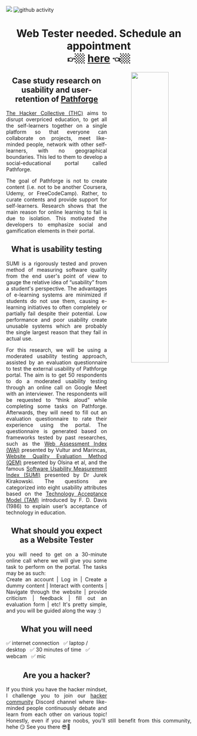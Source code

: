 ![](https://komarev.com/ghpvc/?username=yuuchin&style=plastic&color=blue&label=TOTAL+VIEWS)
![github activity](https://github.com/yuuchin/yuuchin/blob/main/img/Capture.JPG)

<span align="center">
  <h1> Web Tester needed. Schedule an appointment <br>
  👉🏼 <a href="https://calendly.com/yuuchin/45min" target="blank">here</a> 👈🏼
  </h1>
  
  <img align="right" width="45%" src="https://github.com/yuuchin/yuuchin/blob/main/img/Web%20Tester%20needed%20v2.jpg">
  
  <h2>Case study research on usability and user-retention of <a href="https://pathforge.co/feed/" target="blank">Pathforge</a></h2>
  <p align="justify">
  <a href="https://hackercollective.co/" target="blank">The Hacker Collective (THC)</a> aims to disrupt overpriced education, to get all the self-learners together on a single platform so that everyone can collaborate on projects, meet like-minded people, network with other self-learners, with no geographical boundaries. This led to them to develop a social-educational portal called Pathforge. 
  </p>
  <p align="justify">
  The goal of Pathforge is not to create content (i.e. not to be another Coursera, Udemy, or FreeCodeCamp). Rather, to curate contents and provide support for self-learners. Research shows that the main reason for online learning to fail is due to isolation. This motivated the developers to emphasize social and gamification elements in their portal.
  </p>
  
  <h2>What is usability testing</h2>
  <p align="justify">
  SUMI is a rigorously tested and proven method of measuring software quality from the end user's point of view to gauge the relative idea of “usability” from a student's perspective. The advantages of e-learning systems are minimized if students do not use them, causing e-learning initiatives to often completely or partially fail despite their potential. Low performance and poor usability create unusable systems which are probably the single largest reason that they fail in actual use. 
  </p>
  <p align="justify">
  For this research, we will be using a moderated usability testing approach, assisted by an evaluation questionnaire to test the external usability of Pathforge portal.  
The aim is to get 50 respondents to do a moderated usability testing through an online call on Google Meet with an interviewer. The respondents will be requested to “think aloud” while completing some tasks on Pathforge. Afterwards, they will need to fill out an evaluation questionnaire to rate their experience using the portal.
The questionnaire is generated based on frameworks tested by past researches, such as the <a href="https://www.researchgate.net/publication/26473991_WEB_SITE_PROJECTS_EVALUATION_-_A_CASE_STUDY_OF_ROMANIAN_FACULTIES_OF_ECONOMICS_WEB_SITES" target="blank">Web Assessment Index (WAI)</a> presented by Vultur and Marincas, <a href="https://www.researchgate.net/publication/238176321_Website_Quality_Evaluation_Method_a_Case_Study_on_Museums" target="blank">Website Quality Evaluation Method (QEM)</a> presented by Olsina et al, and the famous <a href="https://sumi.uxp.ie/" target="blank">Software Usability Measurement Index (SUMI)</a> presented by Dr Jurek Kirakowski. 
The questions are categorized into eight usability attributes based on the <a href ="https://www.researchgate.net/profile/Sonam-Mathur-3/publication/301824711_Demographic_Influences_on_Technology_Adoption_BehaviorA_Study_of_E-Banking_Services_in_India/links/5aec0c02458515f59981f28c/Demographic-Influences-on-Technology-Adoption-BehaviorA-Study-of-E-Banking-Services-in-India.pdf target="blank"">Technology Acceptance Model (TAM)</a> introduced by F. D. Davis (1986) to explain user’s acceptance of technology in education.
  </p>
  
  <h2>What should you expect as a Website Tester</h2>
<p align="justify">
  you will need to get on a 30-minute online call where we will give you some task to perform on the portal. The tasks may be as such:<br>
    Create an account | Log in | Create a dummy content | Interact with contents | Navigate through the website | provide criticism | feedback | fill out an evaluation form | etc! It's pretty simple, and you will be guided along the way :)
  </p>
  
  <h2>What you will need</h2>
  ✅ internet connection &nbsp; ✅ laptop / desktop &nbsp; ✅ 30 minutes of time &nbsp; ✅ webcam &nbsp; ✅ mic
  
  <h2>Are you a hacker?</h2>
  <p align="justify">
  If you think you have the hacker mindset, I challenge you to join our <a href= "https://discord.gg/4V9K8fPFhE">hacker community</a> Discord channel where like-minded people continuously debate and learn from each other on various topic! Honestly, even if you are noobs, you'll still benefit from this community, hehe 😏 See you there 😎👻
  </p>
  </span>
